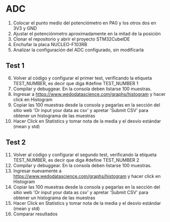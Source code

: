 # ADC

1) Colocar el punto medio del potenciómetro en PA0 y los otros dos en 3V3 y GND
2) Ajustar el potenciónmetro aproximadamente en la mitad de la posición
3) Clonar el repositorio y abrir el proyecto STM32CubeIDE
4) Enchufar la placa NUCLEO-F103RB
5) Analizar la configuración del ADC configurado, sin modificarla

## Test 1
6) Volver al código y configurar el primer test, verificando la etiqueta TEST_NUMBER, es decir que diga #define TEST_NUMBER 1
7) Compilar y debuggear. En la consola deben listarse 100 muestras.
8) Ingresar a https://www.wedodatascience.com/graphs/histogram y hacer click en Histogram
9) Copiar las 100 muestras desde la consola y pegarlas en la sección del sitio web 'Or input your data as csv' y apretar 'Submit CSV' para obtener un histograma de las muestras
10) Hacer Click en Statistics y tomar nota de la media y el desvío estándar (mean y std)


## Test 2
11) Volver al código y configurar el segundo test, verificando la etiqueta TEST_NUMBER, es decir que diga #define TEST_NUMBER 2
12) Compilar y debuggear. En la consola deben listarse 100 muestras.
13) Ingresar nuevamente a https://www.wedodatascience.com/graphs/histogram y hacer click en Histogram
14) Copiar las 100 muestras desde la consola y pegarlas en la sección del sitio web 'Or input your data as csv' y apretar 'Submit CSV' para obtener un histograma de las muestras
15) Hacer Click en Statistics y tomar nota de la media y el desvío estándar (mean y std)
16) Comparar resultados
